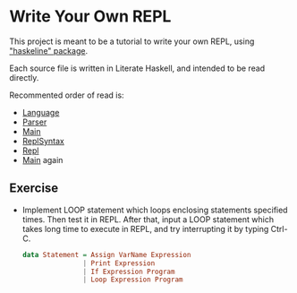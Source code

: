# Write Your Own REPL

This project is meant to be a tutorial to write your own REPL, using ["haskeline" package](https://www.stackage.org/lts-12.12/package/haskeline-0.7.4.3).

Each source file is written in Literate Haskell, and intended to be read directly.

Recommented order of read is:

* [Language](src/Language.lhs)
* [Parser](src/Parser.lhs)
* [Main](src/Main.lhs)
* [ReplSyntax](src/ReplSyntax.lhs)
* [Repl](src/Repl.lhs)
* [Main](src/Main.lhs) again

## Exercise

 * Implement LOOP statement which loops enclosing statements specified times.
   Then test it in REPL. After that, input a LOOP statement which takes long
   time to execute in REPL, and try interrupting it by typing Ctrl-C.
   
   ```haskell
   data Statement = Assign VarName Expression
                  | Print Expression
                  | If Expression Program
                  | Loop Expression Program
   ```
